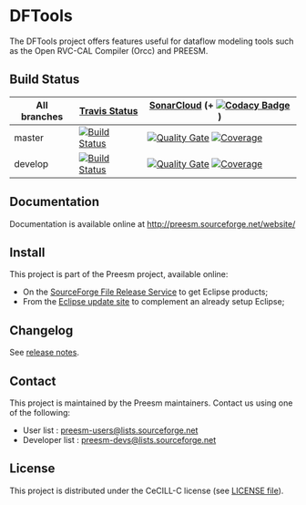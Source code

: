 DFTools
=======

The DFTools project offers features useful for dataflow modeling tools such as the Open RVC-CAL Compiler (Orcc) and PREESM.

## Build Status

| All branches | [Travis Status](https://travis-ci.org/preesm/dftools) | [SonarCloud](https://sonarcloud.io/organizations/preesm-sonarcloud-org/projects) (+ [![Codacy Badge](https://api.codacy.com/project/badge/Grade/32ca349e47bb4d4384492cc758d2fe50)](https://www.codacy.com/app/preesm/graphiti_2?utm_source=github.com&amp;utm_medium=referral&amp;utm_content=preesm/graphiti&amp;utm_campaign=Badge_Grade) ) |
| ------------- |  ------------- |    -------------  |
| master  |  [![Build Status](https://travis-ci.org/preesm/dftools.svg?branch=master)](https://travis-ci.org/preesm/dftools/branches)  | [![Quality Gate](https://sonarcloud.io/api/badges/gate?key=org.ietr.dftools:org.ietr.dftools.parent)](https://sonarcloud.io/dashboard/index/org.ietr.dftools:org.ietr.dftools.parent) [![Coverage](https://sonarcloud.io/api/badges/measure?key=org.ietr.dftools:org.ietr.dftools.parent&metric=coverage)](https://sonarcloud.io/component_measures?id=org.ietr.dftools:org.ietr.dftools.parent&metric=Coverage)  |
| develop  | [![Build Status](https://travis-ci.org/preesm/dftools.svg?branch=develop)](https://travis-ci.org/preesm/dftools/branches)  | [![Quality Gate](https://sonarcloud.io/api/badges/gate?key=org.ietr.dftools:org.ietr.dftools.parent:develop)](https://sonarcloud.io/dashboard/index/org.ietr.dftools:org.ietr.dftools.parent:develop) [![Coverage](https://sonarcloud.io/api/badges/measure?key=org.ietr.dftools:org.ietr.dftools.parent:develop&metric=coverage)](https://sonarcloud.io/component_measures?id=org.ietr.dftools:org.ietr.dftools.parent:develop&metric=Coverage) |

## Documentation

Documentation is available online at http://preesm.sourceforge.net/website/

## Install

This project is part of the Preesm project, available online:

*   On the [SourceForge File Release Service](https://sourceforge.net/projects/preesm/files/Releases/) to get Eclipse products;
*   From the [Eclipse update site](http://preesm.sourceforge.net/eclipse/update-site/) to complement an already setup Eclipse;

## Changelog

See [release notes](release_notes.md).

## Contact

This project is maintained by the Preesm maintainers. Contact us using one of the following:

*   User list : preesm-users@lists.sourceforge.net
*   Developer list : preesm-devs@lists.sourceforge.net

## License

This project is distributed under the CeCILL-C license (see [LICENSE file](LICENSE)).
